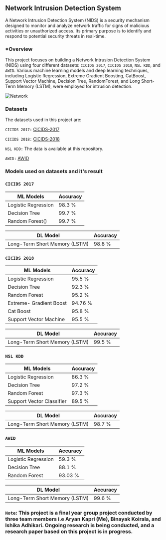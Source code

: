 ## Network Intrusion Detection System
A Network Intrusion Detection System (NIDS) is a security mechanism designed to monitor and analyze network traffic for signs of malicious activities or unauthorized access. Its primary purpose is to identify and respond to potential security threats in real-time.

### *Overview

This project focuses on building a Network Intrusion Detection System (NIDS) using four different datasets: `CICIDS 2017`, `CICIDS 2018`, `NSL KDD`, and `AWID`. Various machine learning models and deep learning techniques, including Logistic Regression, Extreme Gradient Boosting, CatBoost, Support Vector Machine, Decision Tree, RandomForest, and Long Short-Term Memory (LSTM), were employed for intrusion detection.

![Network](https://media.springernature.com/m685/springer-static/image/art%3A10.1007%2Fs44196-021-00047-4/MediaObjects/44196_2021_47_Fig3_HTML.png) 


### Datasets

The datasets used in this project are:

`CICIDS 2017:` [CICIDS-2017](https://www.kaggle.com/datasets/cicdataset/cicids2017/data)

`CICIDS 2018:` [CICIDS-2018](https://www.kaggle.com/datasets/cbskcjbsocb/cicids2018-clean-data)

`NSL KDD:` The data is available at this repository.

`AWID:` [AWID](https://icsdweb.aegean.gr/awid/)


### Models used on datasets and it's result

### `CICIDS 2017`

|ML Models|Accuracy|
|---|---|
|Logistic Regression|98.3 %|
|Decision Tree| 99.7 %|
|Random Forest()|99.7 %|

|DL Model|Accuracy|
|---|---|
|Long-Term Short Memory (LSTM)|98.8 %|

### `CICIDS 2018`

|ML Models|Accuracy|
|---|---|
|Logistic Regression|95.5 %|
|Decision Tree| 92.3 %|
|Random Forest|95.2 %|
|Extreme- Gradient Boost|94.76 %|
|Cat Boost|95.8 %|
|Support Vector Machine|95.5 %|

|DL Model|Accuracy|
|---|---|
|Long-Term Short Memory (LSTM)|99.5 %|

### `NSL KDD`

|ML Models|Accuracy|
|---|---|
|Logistic Regression|86.3 %|
|Decision Tree| 97.2 %|
|Random Forest|97.3 %|
|Support Vector Classifier|89.5 %|

|DL Model|Accuracy|
|---|---|
|Long-Term Short Memory (LSTM)|98.7 %|

### `AWID`

|ML Models|Accuracy|
|---|---|
|Logistic Regression|59.3 %|
|Decision Tree|88.1 %|
|Random Forest|93.03 %|

|DL Model|Accuracy|
|---|---|
|Long-Term Short Memory (LSTM)|99.6 %|

### `Note`: This project is a final year group project conducted by three team members i.e Aryan Kapri (Me), Binayak Koirala, and Ishika Adhikari. Ongoing research is being conducted, and a research paper based on this project is in progress.






